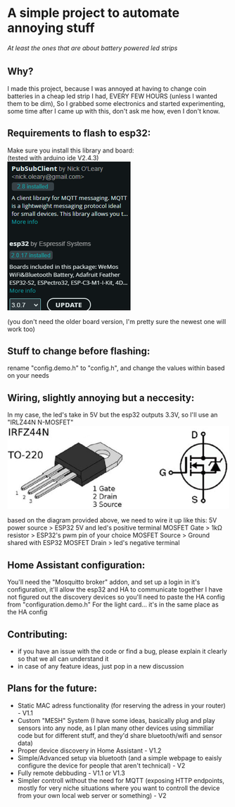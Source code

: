 # A simple project to automate annoying stuff
###### At least the ones that are about battery powered led strips
## Why?
I made this project, because I was annoyed at having to change coin batteries in a cheap led strip I had, EVERY FEW HOURS (unless I wanted them to be dim),
So I grabbed some electronics and started experimenting, some time after I came up with this, don't ask me how, even I don't know.
## Requirements to flash to esp32:
Make sure you install this library and board:                                                                                                                                        
(tested with arduino ide V2.4.3)                                                                                                                                                                                                                                  
<img src="https://raw.githubusercontent.com/PR1NT3R/esp32-based-led-lights/refs/heads/main/docs/libraries%20and%20boards.png" height="" width="" alt="libraries and boards"></img>                                                                                

(you don't need the older board version, I'm pretty sure the newest one will work too)
## Stuff to change before flashing:
rename "config.demo.h" to "config.h", and change the values within based on your needs
## Wiring, slightly annoying but a neccesity:
In my case, the led's take in 5V but the esp32 outputs 3.3V, so I'll use an "IRLZ44N N-MOSFET"
<img src="https://raw.githubusercontent.com/PR1NT3R/esp32-based-led-lights/refs/heads/main/docs/mosfet-irlz44n-technical.jpg" height="" width="" alt="libraries and boards"></img>

based on the diagram provided above, we need to wire it up like this:
5V power source > ESP32 5V and led's positive terminal
MOSFET Gate > 1kΩ resistor > ESP32's pwm pin of your choice
MOSFET Source > Ground shared with ESP32
MOSFET Drain > led's negative terminal
## Home Assistant configuration:
You'll need the "Mosquitto broker" addon, and set up a login in it's configuration, it'll allow the esp32 and HA to communicate together
I have not figured out the discovery devices so you'll need to paste the HA config from "configuration.demo.h"
For the light card... it's in the same place as the HA config
## Contributing:
 * if you have an issue with the code or find a bug, please explain it clearly so that we all can understand it
 * in case of any feature ideas, just pop in a new discussion
## Plans for the future:
 * Static MAC adress functionality (for reserving the adress in your router) - V1.1
 * Custom "MESH" System (I have some ideas, basically plug and play sensors into any node, as I plan many other devices using simmiliar code but for different stuff, and they'd share bluetooth/wifi and sensor data)
 * Proper device discovery in Home Assistant - V1.2
 * Simple/Advanced setup via bluetooth (and a simple webpage to eaisly configure the device for people that aren't technical) - V2
 * Fully remote debbuding - V1.1 or V1.3
 * Simpler controll without the need for MQTT (exposing HTTP endpoints, mostly for very niche situations where you want to controll the device from your own local web server or something) - V2
